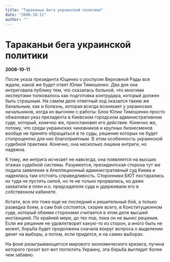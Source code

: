 ```yaml
---
title: "Тараканьи бега украинской политики"
date: "2008-10-11"
author: ""
---
```


# Тараканьи бега украинской политики

**2008-10-11** 

После указа президента Ющенко о роспуске Верховной Рады все ждали, какой же будет ответ Юлии Тимошенко. Два дня она интриговала публику тем, что сказалась больной, что многими экспертами толковалось как подготовка контрудара, который должен быть страшным. На самом деле ответный ход оказался таким же банальным, как и болезнь, которая всегда возникает у украинских начальников, когда их выгоняю с работы: Блок Юлии Тимошенко просто обжаловал указ президента в Киевском городском административном суде, который, конечно же, приостановил его действие. Конечно же, потому, что среди украинских чиновников и крупных бизнесменов вообще не принято обращаться в те суды, решение которых не будет стопроцентно для них благоприятным. В этом особенность украинской судебной практики. Конечно, она несколько лишена интриги, но надежна.

К тому, же интрига исчезает не навсегда, она появляется на высших этажах судебной системы. Разумеется, президентская сторона тут же подала заявление в Апелляционный административный суд Киева и надеялась там отстоять справедливость. Сторонники БЮТ постарались их туда не пустить силой, но те не только прорвались, но даже захватили в плен и.о. председателя суда и удерживали его в собственном кабинете.

Кстати, все это тоже еще не последний и решительный бой, а только разведка боем, а сам бой состоится, скорее всего, в Конституционном суде, который обеими сторонами считается в этом деле высшей инстанцией. По крайней мере, до тех пор, пока он не вынес решения. Если же решение не удовлетворит какую-то из сторон, а иного быть не может, борьба будет продолжена сначала вокруг вопроса о выделении денег на выборы, а потом, если придется, и на самих выборах.

На фоне разыгрывающегося мирового экономического кризиса, пучина которого грозит вот-вот поглотить Украину, эта борьба выглядит более чем забавно.